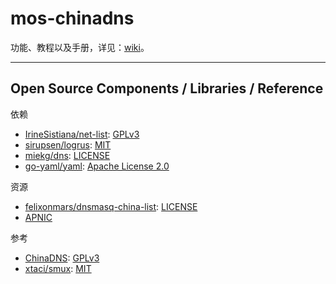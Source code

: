# mos-chinadns

功能、教程以及手册，详见：[wiki](https://github.com/IrineSistiana/mos-chinadns/wiki)。

---

## Open Source Components / Libraries / Reference

依赖

* [IrineSistiana/net-list](https://github.com/IrineSistiana/net-list): [GPLv3](https://github.com/IrineSistiana/net-list/blob/master/LICENSE)
* [sirupsen/logrus](https://github.com/sirupsen/logrus): [MIT](https://github.com/sirupsen/logrus/blob/master/LICENSE)
* [miekg/dns](https://github.com/miekg/dns): [LICENSE](https://github.com/miekg/dns/blob/master/LICENSE)
* [go-yaml/yaml](https://github.com/go-yaml/yaml): [Apache License 2.0](https://github.com/go-yaml/yaml/blob/v2/LICENSE)

资源

* [felixonmars/dnsmasq-china-list](https://github.com/felixonmars/dnsmasq-china-list): [LICENSE](https://github.com/felixonmars/dnsmasq-china-list/blob/master/LICENSE)
* [APNIC](https://ftp.apnic.net/apnic/stats/apnic/delegated-apnic-latest)

参考

* [ChinaDNS](https://github.com/shadowsocks/ChinaDNS): [GPLv3](https://github.com/shadowsocks/ChinaDNS/blob/master/COPYING)
* [xtaci/smux](https://github.com/xtaci/smux): [MIT](https://github.com/xtaci/smux/blob/master/LICENSE)
